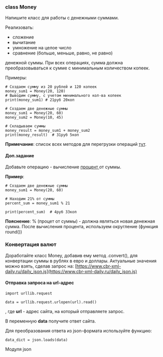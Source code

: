 ### class Money

Напишите класс для работы с денежными суммами.

Реализовать:

*   сложение
*   вычитание
*   умножение на целое число
*   сравнение (больше, меньше, равно, не равно)

денежной суммы. При всех операциях, сумма должна преобразовываться к сумме с минимальным количеством копеек.

Примеры:


```
# Создаем сумму из 20 рублей и 120 копеек
money_sum1 = Money(20, 120)
# Выводим сумму, с учетом минимального кол-ва копеек
print(money_sum1) # 21руб 20коп
```



```
# Создаем две денежные суммы
money_sum1 = Money(20, 60)
money_sum2 = Money(10, 45)

# Складываем суммы
money_result = money_sum1 + money_sum2
print(money_result)  # 31руб 5коп
```


**Примечание**: список всех методов для перегрузки операций [тут](https://pythonworld.ru/osnovy/peregruzka-operatorov.html).


#### Доп.задание

Добавьте операцию - вычисление <span style="text-decoration:underline;">процент </span>от суммы.

**Пример**:


```
# Создаем две денежные суммы
money_sum1 = Money(20, 60)

# Находим 21% от суммы
percent_sum = money_sum1 % 21

print(percent_sum)  # 4руб 33коп
```


**Пояснение**: % (процет от суммы) - должна являться новая денежная сумма. После вычисления процента, используем округление (функция round())


### Конвертация валют

Доработайте класс Money, добавив ему метод .convert(), для конвертации суммы в рублях в евро и доллары. Актуальные значения можно взять, сделав запрос на: [https://www.cbr-xml-daily.ru/daily_json.js](https://www.cbr-xml-daily.ru/daily_json.js)

#### Отправка запроса на url-адрес


```
import urllib.request

data = urllib.request.urlopen(url).read()
```


, где **url** - адрес сайта, на который отправляете запрос.

В переменную **data** получите ответ сайта.

Для преобразования ответа из json-формата используйте функцию:
```
data_dict = json.loads(data)
```
Модуля json
